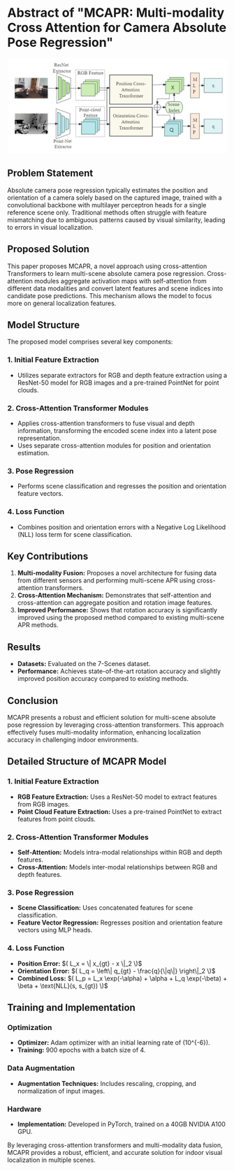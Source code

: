 # Abstract of "MCAPR: Multi-modality Cross Attention for Camera Absolute Pose Regression"

![PAE Architecture](https://github.com/Husseinhhameed/Transformer-Based-Camera-localization-review/blob/main/images/MCapr.png)

## Problem Statement

Absolute camera pose regression typically estimates the position and orientation of a camera solely based on the captured image, trained with a convolutional backbone with multilayer perceptron heads for a single reference scene only. Traditional methods often struggle with feature mismatching due to ambiguous patterns caused by visual similarity, leading to errors in visual localization.

## Proposed Solution

This paper proposes MCAPR, a novel approach using cross-attention Transformers to learn multi-scene absolute camera pose regression. Cross-attention modules aggregate activation maps with self-attention from different data modalities and convert latent features and scene indices into candidate pose predictions. This mechanism allows the model to focus more on general localization features.

## Model Structure

The proposed model comprises several key components:

### 1. Initial Feature Extraction

- Utilizes separate extractors for RGB and depth feature extraction using a ResNet-50 model for RGB images and a pre-trained PointNet for point clouds.

### 2. Cross-Attention Transformer Modules

- Applies cross-attention transformers to fuse visual and depth information, transforming the encoded scene index into a latent pose representation.
- Uses separate cross-attention modules for position and orientation estimation.

### 3. Pose Regression

- Performs scene classification and regresses the position and orientation feature vectors.

### 4. Loss Function

- Combines position and orientation errors with a Negative Log Likelihood (NLL) loss term for scene classification.

## Key Contributions

1. **Multi-modality Fusion:** Proposes a novel architecture for fusing data from different sensors and performing multi-scene APR using cross-attention transformers.
2. **Cross-Attention Mechanism:** Demonstrates that self-attention and cross-attention can aggregate position and rotation image features.
3. **Improved Performance:** Shows that rotation accuracy is significantly improved using the proposed method compared to existing multi-scene APR methods.

## Results

- **Datasets:** Evaluated on the 7-Scenes dataset.
- **Performance:** Achieves state-of-the-art rotation accuracy and slightly improved position accuracy compared to existing methods.

## Conclusion

MCAPR presents a robust and efficient solution for multi-scene absolute pose regression by leveraging cross-attention transformers. This approach effectively fuses multi-modality information, enhancing localization accuracy in challenging indoor environments.

## Detailed Structure of MCAPR Model

### 1. Initial Feature Extraction

- **RGB Feature Extraction:** Uses a ResNet-50 model to extract features from RGB images.
- **Point Cloud Feature Extraction:** Uses a pre-trained PointNet to extract features from point clouds.

### 2. Cross-Attention Transformer Modules

- **Self-Attention:** Models intra-modal relationships within RGB and depth features.
- **Cross-Attention:** Models inter-modal relationships between RGB and depth features.

### 3. Pose Regression

- **Scene Classification:** Uses concatenated features for scene classification.
- **Feature Vector Regression:** Regresses position and orientation feature vectors using MLP heads.

### 4. Loss Function

- **Position Error:** $( L_x = \| x_{gt} - x \|_2 \)$
- **Orientation Error:** $( L_q = \left\| q_{gt} - \frac{q}{\|q\|} \right\|_2 \)$
- **Combined Loss:** $( L_p = L_x \exp(-\alpha) + \alpha + L_q \exp(-\beta) + \beta + \text{NLL}(s, s_{gt}) \)$

## Training and Implementation

### Optimization

- **Optimizer:** Adam optimizer with an initial learning rate of \(10^{-6}\).
- **Training:** 900 epochs with a batch size of 4.

### Data Augmentation

- **Augmentation Techniques:** Includes rescaling, cropping, and normalization of input images.

### Hardware

- **Implementation:** Developed in PyTorch, trained on a 40GB NVIDIA A100 GPU.

By leveraging cross-attention transformers and multi-modality data fusion, MCAPR provides a robust, efficient, and accurate solution for indoor visual localization in multiple scenes.
